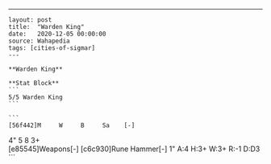 ---
    layout: post
    title:  "Warden King"
    date:   2020-12-05 00:00:00
    source: Wahapedia
    tags: [cities-of-sigmar]
    ---
    
    **Warden King**
    
    **Stat Block**
    ```
    5/5 Warden King
    ```
    
    ```
    [56f442]M     W     B     Sa    [-]
4"    5     8     3+    
[e85545]Weapons[-]
[c6c930]Rune Hammer[-]
1"     A:4    H:3+   W:3+   R:-1   D:D3  
    ```
    
    
    